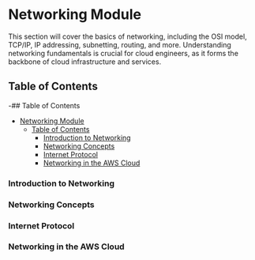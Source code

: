# Networking Module

This section will cover the basics of networking, including the OSI model, TCP/IP, IP addressing, subnetting, routing, and more. Understanding networking fundamentals is crucial for cloud engineers, as it forms the backbone of cloud infrastructure and services.

## Table of Contents

-## Table of Contents

<!-- - [Networking Module](#networking-module) -->
- [Networking Module](#networking-module)
  - [Table of Contents](#table-of-contents)
    - [Introduction to Networking](#introduction-to-networking)
    - [Networking Concepts](#networking-concepts)
    - [Internet Protocol](#internet-protocol)
    - [Networking in the AWS Cloud](#networking-in-the-aws-cloud)

### Introduction to Networking

### Networking Concepts

### Internet Protocol

### Networking in the AWS Cloud
